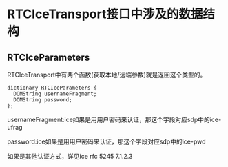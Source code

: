 # RTCIceTransport接口中涉及的数据结构

## RTCIceParameters

RTCIceTransport中有两个函数(获取本地/远端参数)就是返回这个类型的。

    dictionary RTCIceParameters {
      DOMString usernameFragment;
      DOMString password;
    };

usernameFragment:ice如果是用用户密码来认证，那这个字段对应sdp中的ice-ufrag

password:ice如果是用用户密码来认证，那这个字段对应sdp中的ice-pwd

如果是其他认证方式，详见ice rfc 5245 7.1.2.3

